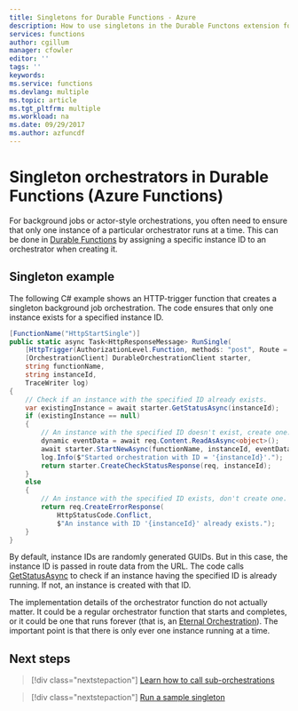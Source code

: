 ```yaml
---
title: Singletons for Durable Functions - Azure
description: How to use singletons in the Durable Functons extension for Azure Functions.
services: functions
author: cgillum
manager: cfowler
editor: ''
tags: ''
keywords:
ms.service: functions
ms.devlang: multiple
ms.topic: article
ms.tgt_pltfrm: multiple
ms.workload: na
ms.date: 09/29/2017
ms.author: azfuncdf
---
```


# Singleton orchestrators in Durable Functions (Azure Functions)

For background jobs or actor-style orchestrations, you often need to ensure that only one instance of a particular orchestrator runs at a time. This can be done in [Durable Functions](durable-functions-overview.md) by assigning a specific instance ID to an orchestrator when creating it.

## Singleton example

The following C# example shows an HTTP-trigger function that creates a singleton background job orchestration. The code ensures that only one instance exists for a specified instance ID.

```cs
[FunctionName("HttpStartSingle")]
public static async Task<HttpResponseMessage> RunSingle(
    [HttpTrigger(AuthorizationLevel.Function, methods: "post", Route = "orchestrators/{functionName}/{instanceId}")] HttpRequestMessage req,
    [OrchestrationClient] DurableOrchestrationClient starter,
    string functionName,
    string instanceId,
    TraceWriter log)
{
    // Check if an instance with the specified ID already exists.
    var existingInstance = await starter.GetStatusAsync(instanceId);
    if (existingInstance == null)
    {
        // An instance with the specified ID doesn't exist, create one.
        dynamic eventData = await req.Content.ReadAsAsync<object>();
        await starter.StartNewAsync(functionName, instanceId, eventData);
        log.Info($"Started orchestration with ID = '{instanceId}'.");
        return starter.CreateCheckStatusResponse(req, instanceId);
    }
    else
    {
        // An instance with the specified ID exists, don't create one.
        return req.CreateErrorResponse(
            HttpStatusCode.Conflict,
            $"An instance with ID '{instanceId}' already exists.");
    }
}
```

By default, instance IDs are randomly generated GUIDs. But in this case, the instance ID is passed in route data from the URL. The code calls [GetStatusAsync](https://azure.github.io/azure-functions-durable-extension/api/Microsoft.Azure.WebJobs.DurableOrchestrationContext.html#Microsoft_Azure_WebJobs_DurableOrchestrationContext_GetStatusAsync_) to check if an instance having the specified ID is already running. If not, an instance is created with that ID.

The implementation details of the orchestrator function do not actually matter. It could be a regular orchestrator function that starts and completes, or it could be one that runs forever (that is, an [Eternal Orchestration](durable-functions-eternal-orchestrations.md)). The important point is that there is only ever one instance running at a time.

## Next steps

> [!div class="nextstepaction"]
> [Learn how to call sub-orchestrations](durable-functions-sub-orchestrations.md)

> [!div class="nextstepaction"]
> [Run a sample singleton](durable-functions-counter.md)

